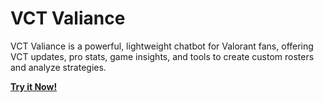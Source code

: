 # VCT Valiance
VCT Valiance is a powerful, lightweight chatbot for Valorant fans, offering VCT updates, pro stats, game insights, and tools to create custom rosters and analyze strategies.

<b>[Try it Now!](https://xephyrous.github.io)<b>
